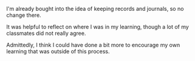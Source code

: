 I'm already bought into the idea of keeping records and journals, so no change there.

It was helpful to reflect on where I was in my learning, though a lot of my classmates did not really agree.

Admittedly, I think I could have done a bit more to encourage my own learning that was outside of this process.
